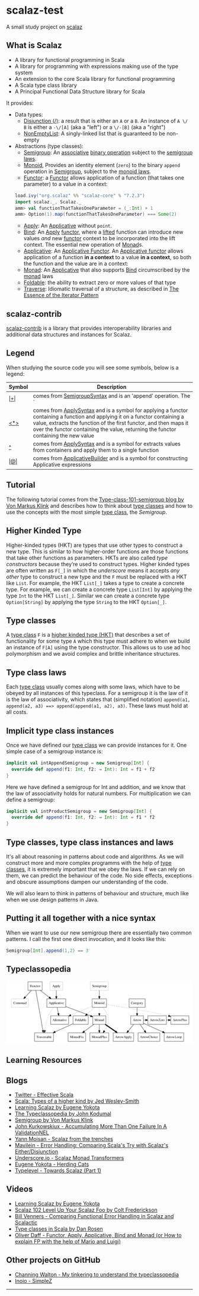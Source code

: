 # scalaz-test
A small study project on [scalaz][scalaz]

## What is Scalaz
* A library for functional programming in Scala
* A library for programming with expressions making use of the type system
* An extension to the core Scala library for functional programming
* A Scala type class library
* A Principal Functional Data Structure library for Scala

It provides:
- Data types: 
  - [Disjunction (\/)][disjunction]: a result that is either an `A` or a `B`. An instance of `A \/ B` is either a `-\/[A]` (aka a "left") or a `\/-[B]` (aka a "right")
  - [NonEmptyList][nel]: A singly-linked list that is guaranteed to be non-empty
- Abstractions (type classes):
  - [Semigroup][Semigroup]: An [associative][associative] [binary operation][binary operation] subject to the [semigroup laws][semigroup laws]. 
  - [Monoid][Monoid], Provides an identity element (`zero`) to the binary `append` operation in [Semigroup][Semigroup], subject to the [monoid laws][monoid laws].
  - [Functor][Functor]: a [Functor][Functor] allows application of a function (that takes one parameter) to a value in a context: 
  ```scala
  load.ivy("org.scalaz" %% "scalaz-core" % "7.2.3")
  import scalaz._, Scalaz._
  amm> val functionThatTakesOneParameter = (_:Int) + 1
  amm> Option(1).map(functionThatTakesOneParameter) === Some(2)
  ```
  - [Apply][Apply]: An [Applicative][Applicative] without `point`.
  - [Bind][Bind]: An [Apply][Apply] [functor][functor], where a [lifted][lifting] function can introduce new values _and_ new [functor][functor] context to be incorporated into the lift context. The essential new operation of [Monad][Monad]s.
  - [Applicative][Applicative]: An [Applicative Functor][applicative programming with effects]. An [Applicative functor][lyah-applicative] allows application of a function __in a context__ to a value __in a context__, so both the function and the value are in a context:
  - [Monad][Monad]: An [Applicative][Applicative] that also supports [Bind][Bind] circumscribed by the [monad][Monad] laws
  - [Foldable][Foldable]: the ability to extract zero or more values of that type
  - [Traverse][Traverse]: Idiomatic traversal of a structure, as described in [The Essence of the Iterator Pattern][iterator-pattern-pdf]

## scalaz-contrib
[scalaz-contrib](https://github.com/typelevel/scalaz-contrib) is a library that provides interoperability libraries and additional data structures and instances for Scalaz.

## Legend
When studying the source code you will see some symbols, below is a legend:
 
Symbol | Description
------ | -----------
[\|+\|][semigrouptest] | comes from [SemigroupSyntax][semigroup-syntax] and is an 'append' operation. The `|+|` is a nice syntax for an associative binary operation
[<*>][applicativetest] | comes from [ApplySyntax][apply-syntax] and is a symbol for applying a functor containing a function and applying it on a functor containing a value, extracts the function of the first functor, and then maps it over the functor containing the value, returning the functor containing the new value  
[^][applicativetest] | comes from [ApplySyntax][apply-syntax] and is a symbol for extracts values from containers and apply them to a single function
[\|@\|][applicativetest] | comes from [ApplicativeBuilder][applicative-builder] and is a symbol for constructing Applicative expressions

## Tutorial
The following tutorial comes from the [Type-class-101-semigroup blog by Von Markus Klink](https://inoio.de/blog/2014/07/19/type-class-101-semigroup/)
and describes how to think about [type classes][type classes in scala with dan rosen] and how to use the concepts with the most simple [type class][type classes in scala with dan rosen], the _Semigroup_. 

## Higher Kinded Type
Higher-kinded types (HKT) are types that use other types to construct a new type. This is similar to how higher-order functions 
are those functions that take other functions as parameters. HKTs are also called _type constructors_ because 
they’re used to construct types. Higher kinded types are often written as `F[_]` in which the _underscore_ means it accepts
_any other_ type to construct a new type and the `F` must be replaced with a HKT like `List`. For example, the HKT `List[_]` 
takes a type to create a concrete type. For example, we can create a concrete type `List[Int]` by applying the type `Int` to the 
HKT `List[_]`. Similar we can create a concrete type `Option[String]` by applying the type `String` to the HKT `Option[_]`. 

## Type classes
A [type class][type classes in scala with dan rosen] `F` is a [higher kinded type (HKT)](http://blogs.atlassian.com/2013/09/scala-types-of-a-higher-kind/)
that describes a set of functionality for some type `A` which this type must adhere to when we build an instance of 
`F[A]` using the type constructor. This allows us to use ad hoc polymorphism and we avoid complex and brittle 
inheritance structures.

## Type class laws
Each [type class][type classes in scala with dan rosen] usually comes along with some laws, which have to be obeyed by all instances of this typeclass. 
For a semigroup it is the law of it is the law of associativity, which states that (simplified notation) 
`append(a1, append(a2, a3) ==> append(append(a1, a2), a3)`. These laws must hold at all costs.

## Implicit type class instances
Once we have defined our [type class][type classes in scala with dan rosen] we can provide instances for it. One simple case of a semigroup instance is:
  
```scala
implicit val intAppendSemigroup = new Semigroup[Int] {
  override def append(f1: Int, f2: ⇒ Int): Int = f1 + f2
}
```

Here we have defined a semigroup for Int and addition, and we know that the law of associativity holds for natural numbers. 
For multiplication we can define a semigroup:

```scala
implicit val intProductSemigroup = new Semigroup[Int] {
  override def append(f1: Int, f2: ⇒ Int): Int = f1 * f2
}
```

## Type classes, type class instances and laws
It's all about reasoning in patterns about code and algorithms. As we will construct more and more complex programms 
with the help of [type classes][type classes in scala with dan rosen], it is extremely important that we obey the laws. If we can rely on them, we can predict 
the behaviour of the code. No side effects, exceptions and obscure assumptions dampen our understanding of the code. 

We will also learn to think in patterns of behaviour and structure, much like when we use design patterns in Java.

## Putting it all together with a nice syntax
When we want to use our new semigroup there are essentially two common patterns. I call the first one direct invocation, 
and it looks like this:

```scala
Semigroup[Int].append(1,2) == 3
```
 
## Typeclassopedia
![typeclassopedia](https://github.com/dnvriend/scalaz-test/blob/master/img/typeclassopedia.png)

## Learning Resources

## Blogs
- [Twitter - Effective Scala](http://twitter.github.io/effectivescala/)
- [Scala: Types of a higher kind by Jed Wesley-Smith](http://blogs.atlassian.com/2013/09/scala-types-of-a-higher-kind/)
- [Learning Scalaz by Eugene Yokota](http://eed3si9n.com/learning-scalaz/)
- [The Typeclassopedia by John Kodumal](http://typeclassopedia.bitbucket.org/)
- [Semigroup by Von Markus Klink](https://inoio.de/blog/2014/07/19/type-class-101-semigroup/)
- [John Kurkowskiux - Accumulating More Than One Failure In A ValidationNEL](http://johnkurkowski.com/posts/accumulating-multiple-failures-in-a-ValidationNEL/)
- [Yann Moisan - Scalaz from the trenches](http://www.yannmoisan.com/scalaz.html)
- [Mavilein - Error Handling: Comparing Scala's Try with Scalaz's Either/Disjunction](http://mavilein.github.io/scala/2015/09/01/comparing-error-handling-scalas-try-with-scalazs-either-disjunction/)
- [Underscore.io - Scalaz Monad Transformers](http://underscore.io/blog/posts/2013/12/20/scalaz-monad-transformers.html)
- [Eugene Yokota - Herding Cats](http://eed3si9n.com/herding-cats/day1.html)
- [Typelevel - Towards Scalaz (Part 1)](http://typelevel.org/blog/2013/10/13/towards-scalaz-1.html)

## Videos
- [Learning Scalaz by Eugene Yokota](https://www.youtube.com/watch?v=jyMIvcUxOJ0)
- [Scalaz 102 Level Up Your Scalaz Foo by Colt Frederickson](https://www.youtube.com/watch?v=O5QwVqdkVtY)
- [Bill Venners - Comparing Functional Error Handling in Scalaz and Scalactic](https://www.youtube.com/watch?v=2kFigGFqML0)
- [Type classes in Scala by Dan Rosen][type classes in scala with dan rosen]
- [Oliver Daff - Functor, Apply, Applicative, Bind and Monad (or How to explain FP with the help of Mario and Luigi)](https://www.youtube.com/watch?v=3Ycp55QEbGM)

## Other projects on GitHub
- [Channing Walton - My tinkering to understand the typeclassopedia](https://github.com/channingwalton/typeclassopedia)
- [Inoio - SimpleZ](https://github.com/inoio/simplez)

---

[scalaz]: https://github.com/scalaz/scalaz
[apply-syntax]: https://github.com/scalaz/scalaz/blob/ea856759e60d0d3fbf2becc7b4e1918ecdf70085/core/src/main/scala/scalaz/syntax/ApplySyntax.scala
[semigroup-syntax]: https://github.com/scalaz/scalaz/blob/ea856759e60d0d3fbf2becc7b4e1918ecdf70085/core/src/main/scala/scalaz/syntax/SemigroupSyntax.scala
[semigrouptest]: https://github.com/dnvriend/scalaz-test/blob/master/src/test/scala/com/github/dnvriend/semigroup/SemigroupTest.scala
[applicativetest]: https://github.com/dnvriend/scalaz-test/blob/master/src/test/scala/com/github/dnvriend/applicative/ApplicativeTest.scala
[applicative-builder]: https://github.com/scalaz/scalaz/blob/ea856759e60d0d3fbf2becc7b4e1918ecdf70085/core/src/main/scala/scalaz/syntax/ApplicativeBuilder.scala
[lifting]: https://wiki.haskell.org/Lifting
[associative]: https://en.wikipedia.org/wiki/Associative_property
[lyah-applicative]: http://eed3si9n.com/learning-scalaz/Applicative.html
[binary operation]: https://en.wikipedia.org/wiki/Binary_operation
[disjunction]: https://github.com/scalaz/scalaz/blob/series/7.3.x/core/src/main/scala/scalaz/Either.scala
[nel]: https://github.com/scalaz/scalaz/blob/series/7.3.x/core/src/main/scala/scalaz/NonEmptyList.scala
[Semigroup]: https://github.com/scalaz/scalaz/blob/series/7.3.x/core/src/main/scala/scalaz/Semigroup.scala
[semigroup laws]: https://en.wikipedia.org/wiki/Semigroup
[Monoid]: https://github.com/scalaz/scalaz/blob/series/7.3.x/core/src/main/scala/scalaz/Monoid.scala
[monoid laws]: https://en.wikipedia.org/wiki/Monoid
[Functor]: https://github.com/scalaz/scalaz/blob/series/7.3.x/core/src/main/scala/scalaz/Functor.scala 
[Apply]: https://github.com/scalaz/scalaz/blob/series/7.3.x/core/src/main/scala/scalaz/Apply.scala
[Bind]: https://github.com/scalaz/scalaz/blob/series/7.3.x/core/src/main/scala/scalaz/Bind.scala
[Applicative]: https://github.com/scalaz/scalaz/blob/series/7.3.x/core/src/main/scala/scalaz/Applicative.scala
[Monad]: https://github.com/scalaz/scalaz/blob/series/7.3.x/core/src/main/scala/scalaz/Monad.scala 
[Foldable]: https://github.com/scalaz/scalaz/blob/series/7.3.x/core/src/main/scala/scalaz/Foldable.scala
[Traverse]: https://github.com/scalaz/scalaz/blob/series/7.3.x/core/src/main/scala/scalaz/Traverse.scala
[scalaz]: (https://github.com/scalaz/scalaz).
[iterator-pattern-pdf]: http://www.cs.ox.ac.uk/jeremy.gibbons/publications/iterator.pdf 
[applicative programming with effects]: http://www.staff.city.ac.uk/~ross/papers/Applicative.html
[type classes in scala with dan rosen]: https://www.youtube.com/watch?v=sVMES4RZF-8
[railway oriented programming]: http://fsharpforfunandprofit.com/rop/